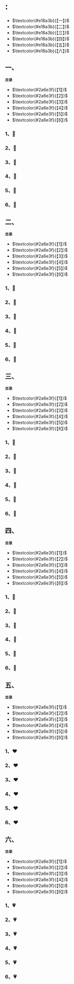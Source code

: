 # :

- $\textcolor{#e18a3b}{【一】}$**[](#1)**
- $\textcolor{#e18a3b}{【二】}$**[](#2)**
- $\textcolor{#e18a3b}{【三】}$**[](#3)**
- $\textcolor{#e18a3b}{【四】}$**[](#4)**
- $\textcolor{#e18a3b}{【五】}$**[](#5)**
- $\textcolor{#e18a3b}{【六】}$**[](#6)**

## 一、

<a id="1">**`目录`**</a>

- $\textcolor{#2a6e3f}{【1】}$ [](#1.1)
- $\textcolor{#2a6e3f}{【2】}$ [](#1.2)
- $\textcolor{#2a6e3f}{【3】}$ [](#1.3)
- $\textcolor{#2a6e3f}{【4】}$ [](#1.4)
- $\textcolor{#2a6e3f}{【5】}$ [](#1.5)
- $\textcolor{#2a6e3f}{【6】}$ [](#1.6)

### 1、<a id="1.1">💚</a>

### 2、<a id="1.2">💚</a>

### 3、<a id="1.3">💚</a>

### 4、<a id="1.4">💚</a>

### 5、<a id="1.5">💚</a>

### 6、<a id="1.6">💚</a>

## 二、

<a id="2">**`目录`**</a>

- $\textcolor{#2a6e3f}{【1】}$ [](#2.1)
- $\textcolor{#2a6e3f}{【2】}$ [](#2.2)
- $\textcolor{#2a6e3f}{【3】}$ [](#2.3)
- $\textcolor{#2a6e3f}{【4】}$ [](#2.4)
- $\textcolor{#2a6e3f}{【5】}$ [](#2.5)
- $\textcolor{#2a6e3f}{【6】}$ [](#2.6)

### 1、<a id="2.1">💛</a>

### 2、<a id="2.2">💛</a>

### 3、<a id="2.3">💛</a>

### 4、<a id="2.4">💛</a>

### 5、<a id="2.5">💛</a>

### 6、<a id="2.6">💛</a>

## 三、

<a id="3">**`目录`**</a>

- $\textcolor{#2a6e3f}{【1】}$ [](#3.1)
- $\textcolor{#2a6e3f}{【2】}$ [](#3.2)
- $\textcolor{#2a6e3f}{【3】}$ [](#3.3)
- $\textcolor{#2a6e3f}{【4】}$ [](#3.4)
- $\textcolor{#2a6e3f}{【5】}$ [](#3.5)
- $\textcolor{#2a6e3f}{【6】}$ [](#3.6)

### 1、<a id="3.1">💙</a>

### 2、<a id="3.2">💙</a>

### 3、<a id="3.3">💙</a>

### 4、<a id="3.4">💙</a>

### 5、<a id="3.5">💙</a>

### 6、<a id="3.6">💙</a>

## 四、

<a id="4">**`目录`**</a>

- $\textcolor{#2a6e3f}{【1】}$ [](#4.1)
- $\textcolor{#2a6e3f}{【2】}$ [](#4.2)
- $\textcolor{#2a6e3f}{【3】}$ [](#4.3)
- $\textcolor{#2a6e3f}{【4】}$ [](#4.4)
- $\textcolor{#2a6e3f}{【5】}$ [](#4.5)
- $\textcolor{#2a6e3f}{【6】}$ [](#4.6)

### 1、<a id="4.1">💜</a>

### 2、<a id="4.2">💜</a>

### 3、<a id="4.3">💜</a>

### 4、<a id="4.4">💜</a>

### 5、<a id="4.5">💜</a>

### 6、<a id="4.6">💜</a>

## 五、

<a id="5">**`目录`**</a>

- $\textcolor{#2a6e3f}{【1】}$ [](#5.1)
- $\textcolor{#2a6e3f}{【2】}$ [](#5.2)
- $\textcolor{#2a6e3f}{【3】}$ [](#5.3)
- $\textcolor{#2a6e3f}{【4】}$ [](#5.4)
- $\textcolor{#2a6e3f}{【5】}$ [](#5.5)
- $\textcolor{#2a6e3f}{【6】}$ [](#5.6)

### 1、<a id="5.1">❤</a>

### 2、<a id="5.2">❤</a>

### 3、<a id="5.3">❤</a>

### 4、<a id="5.4">❤</a>

### 5、<a id="5.5">❤</a>

### 6、<a id="5.6">❤</a>

## 六、

<a id="6">**`目录`**</a>

- $\textcolor{#2a6e3f}{【1】}$ [](#6.1)
- $\textcolor{#2a6e3f}{【2】}$ [](#6.2)
- $\textcolor{#2a6e3f}{【3】}$ [](#6.3)
- $\textcolor{#2a6e3f}{【4】}$ [](#6.4)
- $\textcolor{#2a6e3f}{【5】}$ [](#6.5)
- $\textcolor{#2a6e3f}{【6】}$ [](#6.6)

### 1、<a id="6.1">💗</a>

### 2、<a id="6.2">💗</a>

### 3、<a id="6.3">💗</a>

### 4、<a id="6.4">💗</a>

### 5、<a id="6.5">💗</a>

### 6、<a id="6.6">💗</a>